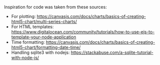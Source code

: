 Inspiration for code was taken from these sources:
* For plotting: https://canvasjs.com/docs/charts/basics-of-creating-html5-chart/multi-series-charts/
* For HTML templates: https://www.digitalocean.com/community/tutorials/how-to-use-ejs-to-template-your-node-application
* Time formatting: https://canvasjs.com/docs/charts/basics-of-creating-html5-chart/formatting-date-time/
* Handling sqlite3 with nodejs: https://stackabuse.com/a-sqlite-tutorial-with-node-js/
